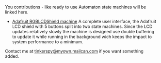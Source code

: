 You contributions - like ready to use Automaton state machines will be linked here. 

  * [Adafruit RGBLCDShield machine](/tinkerspy/Automaton_Adafruit_RGBLCDShield) A complete user interface, the Adafruit LCD shield with 5 buttons split into two state machines. Since the LCD updates relatively slowly the machine is designed use double buffering to update it while running in the background wich keeps the impact to system performance to a minimum.

Contact me at tinkerspy@myown.mailcan.com if you want something added.
